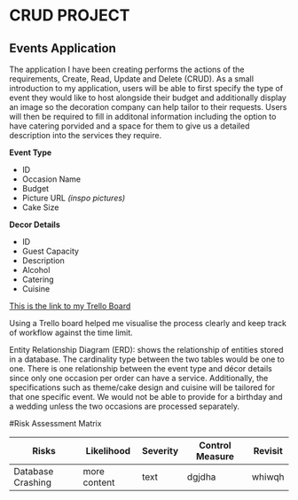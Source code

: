 # CRUD PROJECT
## Events Application
The application I have been creating performs the actions of the requirements, Create, Read, Update and Delete (CRUD). As a small introduction to my application, users will be able to first specify the type of event they would like to host alongside their budget and additionally display an image so the decoration company can help tailor to their requests. Users will then be required to fill in additonal information including the option to have catering porvided and a space for them to give us a detailed description into the services they require.

**Event Type**

- ID
- Occasion Name
- Budget
- Picture URL *(inspo pictures)*
- Cake Size

**Decor Details**

- ID
- Guest Capacity
- Description
- Alcohol
- Catering
- Cuisine

[This is the link to my Trello Board](https://www.bing.com/search?q=google&cvid=ccd89689877b4961851dde855cb873c2&aqs=edge.0.69i59j69i65j69i57j69i60j0j69i60j0.484j0j1&FORM=ANNTA9&PC=U531)

Using a Trello board helped me visualise the process clearly and keep track of workflow against the time limit.



Entity Relationship Diagram (ERD): shows the relationship of entities stored in a database. The cardinality type between the two tables would be one to one. There is one relationship between the event type and décor details since only one occasion per order can have a service. Additionally, the specifications such as theme/cake design and cuisine will be tailored for that one specific event. We would not be able to provide for a birthday and a wedding unless the two occasions are processed separately. 








#Risk Assessment Matrix


| Risks | Likelihood | Severity | Control Measure | Revisit |
| --- | --- | --- | --- | --- |
| Database Crashing | more content | text | dgjdha | whiwqh |
